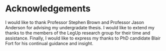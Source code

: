 # Acknowledgements

I would like to thank Professor Stephen Brown and Professor Jason Anderson for
advising my undergradate thesis.  I would like to extend my thanks to the
members of the LegUp research group for their time and assistance.   Finally,
I would like to express my thanks to PhD candidate Blair Fort for his continual
guidance and insight.
